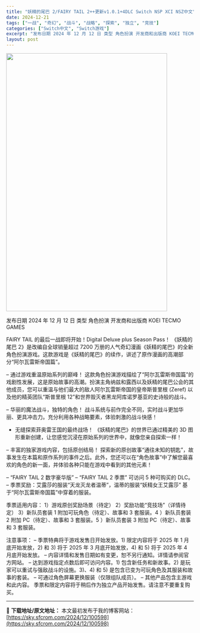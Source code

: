 ```yaml
---
title: "妖精的尾巴 2/FAIRY TAIL 2++更新v1.0.1+4DLC Switch NSP XCI NSZ中文"
date: 2024-12-21
tags: ["一战", "奇幻", "战斗", "战略", "探索", "独立", "竞技"]
categories: ["Switch中文", "Switch游戏"]
excerpt: "发布日期 2024 年 12 月 12 日 类型 角色扮演 开发商和出版商 KOEI TECMO GAMES FAIRY TAIL 的最后一战即将开始！Digital Deluxe plus Season Pass！ 《妖精的尾巴 2》是改编自全球销量超过 7200 万册的人气奇幻漫画《妖精的尾巴》&hellip;"
layout: post
---
```


<img class="aligncenter size-full wp-image-100599" src="https://sky.sfcrom.com/wp-content/uploads/2024/12/2024122111510113.webp" alt="" width="432" height="692" />

发布日期 2024 年 12 月 12 日
类型 角色扮演
开发商和出版商 KOEI TECMO GAMES

FAIRY TAIL 的最后一战即将开始！Digital Deluxe plus Season Pass！
《妖精的尾巴 2》是改编自全球销量超过 7200 万册的人气奇幻漫画《妖精的尾巴》的全新角色扮演游戏。这款游戏是《妖精的尾巴》的续作，讲述了原作漫画的高潮部分“阿尔瓦雷斯帝国篇”。

– 通过游戏重温原始系列的巅峰！
这款角色扮演游戏描绘了“阿尔瓦雷斯帝国篇”的戏剧性发展，这是原始故事的高潮。扮演主角纳兹和露西以及妖精的尾巴公会的其他成员，您可以重温与他们最大的敌人阿尔瓦雷斯帝国的皇帝斯普里根 (Zeref) 以及他的精英团队“斯普里根 12”和世界毁灭者黑龙阿库诺罗基亚的史诗般的战斗。

– 华丽的魔法战斗，独特的角色！
战斗系统与前作完全不同，实时战斗更加华丽、更具冲击力。充分利用各种战略要素，体验刺激的战斗快感！

- 无缝探索菲奥雷王国的最终战场！
《妖精的尾巴》的世界已通过精美的 3D 图形重新创建，让您感觉沉浸在原始系列的世界中，就像您亲自探索一样！

– 丰富的独家游戏内容，包括原创结局！
探索新的原创故事“通往未知的钥匙”，故事发生在本篇和原作系列的事件之后。此外，您还可以在“角色故事”中了解您最喜欢的角色的新一面，并体验各种只能在游戏中看到的其他元素！

– “FAIRY TAIL 2 数字豪华版”
– “FAIRY TAIL 2 季票”
可访问 5 种可购买的 DLC。
– 季票奖励：艾露莎的服装“天龙灭龙者温蒂”，温蒂的服装“妖精女王艾露莎”
基于“阿尔瓦雷斯帝国篇”中穿着的服装。

季票适用内容：
1）游戏原创奖励场景（待定）
2）奖励功能“竞技场”（详情待定）
3）新队员套装 1
附加可玩角色（待定）、故事和 3 套服装。4
）新队员套装 2
附加 PC（待定）、故事和 3 套服装。5
）新队员套装 3
附加 PC（待定）、故事和 3 套服装。

注意事项：
– 季票特典将于游戏发售日开始发​​放。1) 限定内容将于 2025 年 1 月底开始发放，2) 和 3) 将于 2025 年 3 月底开始发放，4) 和 5) 将于 2025 年 4 月底开始发放。
– 内容详情和发售日期如有变更，恕不另行通知。详情请参阅官方网站。
– 达到游戏指定点数后即可访问内容。1) 包含新任务和新故事。2) 是玩家可以重试与强敌战斗的设施。3)、4) 和 5) 是包含已变为可玩角色及其服装和故事的套装。
– 可通过角色屏幕更换服装（仅限组队成员）。
– 其他产品包含主游戏和此内容。 季票和限定内容将于稍后作为独立产品开始发售。请注意不要重复购买。

---
📖 **下载地址/原文地址：** 本文最初发布于我的博客网站：[https://sky.sfcrom.com/2024/12/100598](https://sky.sfcrom.com/2024/12/100598)
